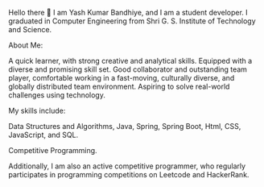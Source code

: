 Hello there 👋
I am Yash Kumar Bandhiye, and I am a student developer. I graduated in Computer Engineering from Shri G. S. Institute of Technology and Science.

About Me:

A quick learner, with strong creative and analytical skills.
Equipped with a diverse and promising skill set.
Good collaborator and outstanding team player, comfortable working in a fast-moving, culturally diverse, and globally distributed team environment.
Aspiring to solve real-world challenges using technology.

My skills include:

Data Structures and Algorithms, Java, Spring, Spring Boot, Html, CSS, JavaScript, and SQL.

Competitive Programming.

Additionally, I am also an active competitive programmer, who regularly participates in programming competitions on Leetcode and HackerRank.

